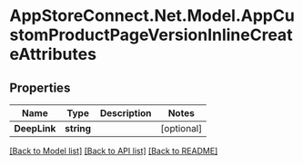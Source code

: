 # AppStoreConnect.Net.Model.AppCustomProductPageVersionInlineCreateAttributes

## Properties

Name | Type | Description | Notes
------------ | ------------- | ------------- | -------------
**DeepLink** | **string** |  | [optional] 

[[Back to Model list]](../README.md#documentation-for-models) [[Back to API list]](../README.md#documentation-for-api-endpoints) [[Back to README]](../README.md)

